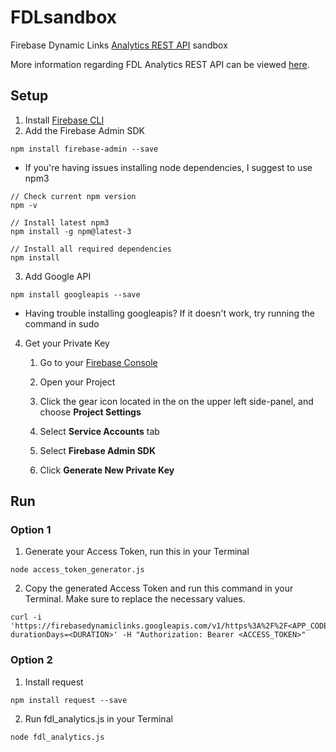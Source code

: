 # FDLsandbox
Firebase Dynamic Links [Analytics REST API](https://firebase.google.com/docs/dynamic-links/analytics#rest_api) sandbox

More information regarding FDL Analytics REST API can be viewed [here](https://firebase.google.com/docs/reference/dynamic-links/analytics).

## Setup
1. Install [Firebase CLI](https://firebase.google.com/docs/cli/)
2. Add the Firebase Admin SDK
```
npm install firebase-admin --save
```
   * If you're having issues installing node dependencies, I suggest to use npm3
   ```
   // Check current npm version
   npm -v

   // Install latest npm3
   npm install -g npm@latest-3

   // Install all required dependencies
   npm install
   ```
3. Add Google API
```
npm install googleapis --save
```
   * Having trouble installing googleapis? If it doesn't work, try running the command in sudo
4. Get your Private Key

   1. Go to your [Firebase Console](https://console.firebase.google.com/)

   2. Open your Project

   3. Click the gear icon located in the on the upper left side-panel, and choose **Project Settings**

   4. Select **Service Accounts** tab

   5. Select **Firebase Admin SDK**

   6. Click **Generate New Private Key**

## Run

### Option 1
1. Generate your Access Token, run this in your Terminal
```
node access_token_generator.js
```
2. Copy the generated Access Token and run this command in your Terminal. Make sure to replace the necessary values.
```
curl -i 'https://firebasedynamiclinks.googleapis.com/v1/https%3A%2F%2F<APP_CODE>.app.goo.gl%2F<SUFFIX>/linkStats?durationDays=<DURATION>' -H "Authorization: Bearer <ACCESS_TOKEN>"
```

### Option 2
1. Install request
```
npm install request --save
```
2. Run fdl_analytics.js in your Terminal
```
node fdl_analytics.js
```
